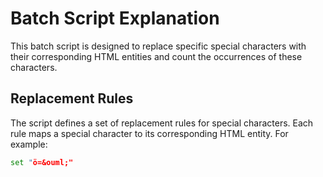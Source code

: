 # Batch Script Explanation

This batch script is designed to replace specific special characters with their corresponding HTML entities and count the occurrences of these characters.

## Replacement Rules

The script defines a set of replacement rules for special characters. Each rule maps a special character to its corresponding HTML entity. For example:

```bat
set "ö=&ouml;"